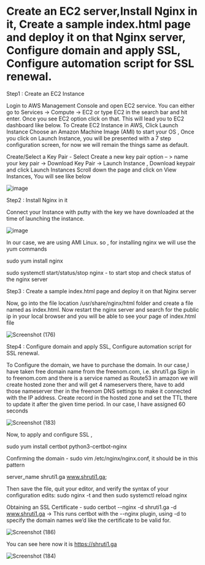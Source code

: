 # Create an EC2 server,Install Nginx in it, Create a sample index.html page and deploy it on that Nginx server, Configure domain and apply SSL, Configure automation script for SSL renewal.
Step1 : Create an EC2 Instance 

Login to AWS Management Console and open EC2 service.
You can either go to Services -> Compute -> EC2
or type EC2 in the search bar and hit enter. Once you see EC2 option click on that.
This will lead you to EC2 dashboard like below.
To Create EC2 Instance in AWS, Click Launch Instance
Choose an Amazon Machine Image (AMI) to start your OS , Once you click on Launch Instance, you will be presented with a 7 step configuration screen, for now we will remain the things same as default.

Create/Select a Key Pair - Select Create a new key pair option – > name your key pair -> Download Key Pair -> Launch Instance , Download keypair and click Launch Instances
Scroll down the page and click on View Instances, You will see like below

![image](https://user-images.githubusercontent.com/67600604/171338086-a56c4cbd-a8f0-439e-9685-ba2dcd10361b.png)

Step2 : Install Nginx in it

Connect your Instance with putty with the key we have downloaded at the time of launching the instance.

![image](https://user-images.githubusercontent.com/67600604/171338471-18328e62-3a3c-4a40-a056-3993fa5f179b.png)

In our case, we are using AMI Linux. so , for installing nginx we will use the yum commands

sudo yum install nginx

sudo systemctl start/status/stop nginx - to start stop and check status of the nginx server

Step3 : Create a sample index.html page and deploy it on that Nginx server

Now, go into the file location /usr/share/nginx/html folder and create a file named as index.html. Now restart the nginx server and search for the public ip in your local browser and you will be able to see your page of index.html file 

![Screenshot (176)](https://user-images.githubusercontent.com/67600604/171344033-2d60f166-dad6-4e17-ae76-e4e4eac7956e.png)

Step4 : Configure domain and apply SSL, Configure automation script for SSL renewal.

To Configure the domain, we have to  purchase the domain. In our case,I have taken free domain name from the freenom.com, i.e. shruti1.ga
Sign in to freenom.com and there is a service named as Route53 in amazon we will create hosted zone ther and will get 4 nameservers there, have to add those nameserver ther in the freenom DNS settings to make it connected with the IP address. Create record in the hosted zone and set the TTL there to update it after the given time period. In our case, I have assigned 60 seconds 

![Screenshot (183)](https://user-images.githubusercontent.com/67600604/171348628-45592558-1875-4999-bc8f-cd7c7f48eafe.png)

Now, to apply and configure SSL , 

sudo yum install certbot python3-certbot-nginx

Confirming the domain - sudo vim /etc/nginx/nginx.conf, it should be in this pattern

server_name shruti1.ga www.shruti1.ga;

Then save the file, quit your editor, and verify the syntax of your configuration edits: sudo nginx -t and then sudo systemctl reload nginx

Obtaining an SSL Certificate - sudo certbot --nginx -d shruti1.ga -d www.shruti1.ga -> This runs certbot with the --nginx plugin, using -d to specify the domain names we’d like the certificate to be valid for.

![Screenshot (186)](https://user-images.githubusercontent.com/67600604/171350638-114aae9a-74ec-4487-a3a1-7f74ac2dab88.png)

You can see here now it is https://shruti1.ga

![Screenshot (184)](https://user-images.githubusercontent.com/67600604/171350740-47048d96-9638-462a-884a-ff2a7905306a.png)






 
 
 
 



